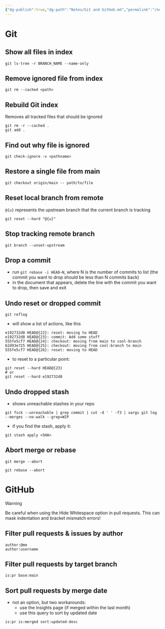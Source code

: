 ```yaml
---
{"dg-publish":true,"dg-path":"Notes/Git and GitHub.md","permalink":"/notes/git-and-git-hub/","tags":["language/terminal"]}
---
```



# Git

## Show all files in index

```shell
git ls-tree -r BRANCH_NAME --name-only
```

## Remove ignored file from index

```shell
git rm --cached <path>
```

## Rebuild Git index

Removes all tracked files that should be ignored

```shell
git rm -r --cached .
git add .
```

## Find out why file is ignored

```shell
git check-ignore -v <pathname>
```

## Restore a single file from main

```shell
git checkout origin/main -- path/to/file
```

## Reset local branch from remote

`@{u}` represents the upstream branch that the current branch is tracking

```shell
git reset --hard "@{u}"
```

## Stop tracking remote branch

```shell
git branch --unset-upstream
```

## Drop a commit

- run `git rebase -i HEAD~N`, where N is the number of commits to list (the commit you want to drop should be less than N commits back)
- in the document that appears, delete the line with the commit you want to drop, then save and exit

## Undo reset or dropped commit

```shell
git reflog
```

- will show a list of actions, like this

```
e192732d8 HEAD@{22}: reset: moving to HEAD
e192732d8 HEAD@{23}: commit: Add some stuff
555fe5cf7 HEAD@{24}: checkout: moving from main to cool-branch
62d93e725 HEAD@{25}: checkout: moving from cool-branch to main
555fe5cf7 HEAD@{26}: reset: moving to HEAD
```

- to reset to a particular point:

```shell
git reset --hard HEAD@{23}
# or
git reset --hard e192732d8
```

## Undo dropped stash

- shows unreachable stashes in your repo

```shell
git fsck --unreachable | grep commit | cut -d ' ' -f3 | xargs git log --merges --no-walk --grep=WIP
```

- if you find the stash, apply it:

```shell
git stash apply <SHA>
```

## Abort merge or rebase

```shell
git merge --abort
```

```shell
git rebase --abort
```

# GitHub

> [!warning]
> Be careful when using the Hide Whitespace option in pull requests. This can mask indentation and bracket mismatch errors!

## Filter pull requests & issues by author

```
author:@me
author:username
```

## Filter pull requests by target branch

```
is:pr base:main
```

## Sort pull requests by merge date

- not an option, but two workarounds:
    - use the Insights page (if merged within the last month)
    - use this query to sort by updated date

```
is:pr is:merged sort:updated-desc
```
